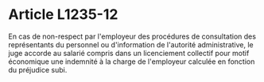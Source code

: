 # Article L1235-12

En cas de non-respect par l'employeur des procédures de consultation des représentants du personnel ou d'information de l'autorité administrative, le juge accorde au salarié compris dans un licenciement collectif pour motif économique une indemnité à la charge de l'employeur calculée en fonction du préjudice subi.